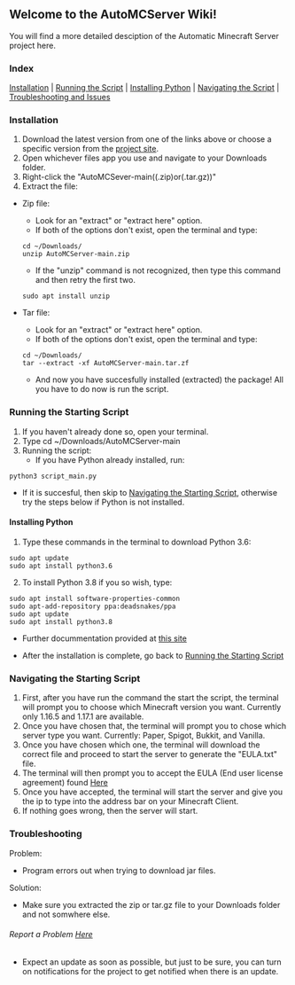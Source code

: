 ## Welcome to the AutoMCServer Wiki!

You will find a more detailed desciption of the Automatic Minecraft Server project here.

### Index
[Installation](https://carlover101.github.io/AutoMCServer/#installation) | [Running the Script](https://carlover101.github.io/AutoMCServer/#running-the-starting-script) | [Installing Python](https://carlover101.github.io/AutoMCServer/#installing-python) | [Navigating the Script](https://carlover101.github.io/AutoMCServer/#navigating-the-starting-script) | [Troubleshooting and Issues](https://carlover101.github.io/AutoMCServer/#troubleshooting)

### Installation

1. Download the latest version from one of the links above or choose a specific version from the [project site](https://github.com/Carlover101/AutoMCServer/releases).
2. Open whichever files app you use and navigate to your Downloads folder.
3. Right-click the "AutoMCSever-main((.zip)or(.tar.gz))"
4. Extract the file:

- Zip file:
  - Look for an "extract" or "extract here" option.
  - If both of the options don't exist, open the terminal and type:

  ```
  cd ~/Downloads/
  unzip AutoMCServer-main.zip
  ```

  - If the "unzip" command is not recognized, then type this command and then retry the first two.

  ```
  sudo apt install unzip
  ```

- Tar file:
  - Look for an "extract" or "extract here" option.
  - If both of the options don't exist, open the terminal and type:

  ```
  cd ~/Downloads/
  tar --extract -xf AutoMCServer-main.tar.zf
  ```
  - And now you have succesfully installed (extracted) the package! All you have to do now is run the script.

### Running the Starting Script

1. If you haven't already done so, open your terminal.
2. Type cd ~/Downloads/AutoMCServer-main
3. Running the script:
   - If you have Python already installed, run:

```
python3 script_main.py
```
   - If it is succesful, then skip to [Navigating the Starting Script](https://carlover101.github.io/AutoMCServer/#navigating-the-starting-script), otherwise try the steps below if Python is not installed.

#### Installing Python

1. Type these commands in the terminal to download Python 3.6:

```
sudo apt update
sudo apt install python3.6
```

2. To install Python 3.8 if you so wish, type:

```
sudo apt install software-properties-common
sudo apt-add-repository ppa:deadsnakes/ppa
sudo apt update
sudo apt install python3.8
```

- Further docummentation provided at [this site](https://docs.python-guide.org/starting/install3/linux/)

- After the installation is complete, go back to [Running the Starting Script](https://carlover101.github.io/AutoMCServer/#running-the-starting-script)


### Navigating the Starting Script

1. First, after you have run the command the start the script, the terminal will prompt you to choose which Minecraft version you want. Currently only 1.16.5 and 1.17.1 are available.
2. Once you have chosen that, the terminal will prompt you to chose which server type you want. Currently: Paper, Spigot, Bukkit, and Vanilla.
3. Once you have chosen which one, the terminal will download the correct file and proceed to start the server to generate the "EULA.txt" file.
4. The terminal will then prompt you to accept the EULA (End user license agreement) found [Here](https://account.mojang.com/documents/minecraft_eula)
5. Once you have accepted, the terminal will start the server and give you the ip to type into the address bar on your Minecraft Client.
6. If nothing goes wrong, then the server will start.

### Troubleshooting

Problem: 
- Program errors out when trying to download jar files.

Solution:
- Make sure you extracted the zip or tar.gz file to your Downloads folder and not somwhere else.


###### Report a Problem [Here](https://github.com/Carlover101/AutoMCServer/issues)

- Expect an update as soon as possible, but just to be sure, you can turn on notifications for the project to get notified when there is an update.

